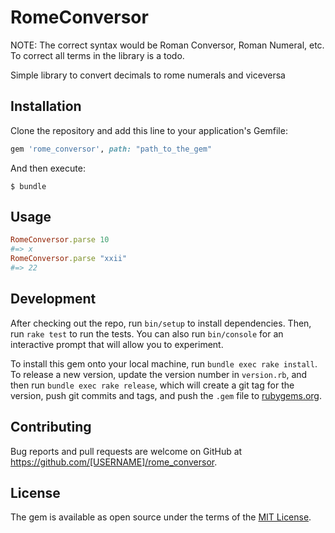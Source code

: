 # RomeConversor
NOTE: The correct syntax would be Roman Conversor, Roman Numeral, etc.
To correct all terms in the library is a todo.

Simple library to convert decimals to rome numerals and viceversa

## Installation

Clone the repository and add this line to your application's Gemfile:

```ruby
gem 'rome_conversor', path: "path_to_the_gem"
```

And then execute:

    $ bundle

## Usage

```ruby
RomeConversor.parse 10
#=> x
RomeConversor.parse "xxii"
#=> 22
```

## Development

After checking out the repo, run `bin/setup` to install dependencies. Then, run `rake test` to run the tests. You can also run `bin/console` for an interactive prompt that will allow you to experiment.

To install this gem onto your local machine, run `bundle exec rake install`. To release a new version, update the version number in `version.rb`, and then run `bundle exec rake release`, which will create a git tag for the version, push git commits and tags, and push the `.gem` file to [rubygems.org](https://rubygems.org).

## Contributing

Bug reports and pull requests are welcome on GitHub at https://github.com/[USERNAME]/rome_conversor.


## License

The gem is available as open source under the terms of the [MIT License](http://opensource.org/licenses/MIT).


